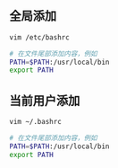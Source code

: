 ## 全局添加

```bash
vim /etc/bashrc

# 在文件尾部添加内容，例如
PATH=$PATH:/usr/local/bin
export PATH
```



## 当前用户添加

```bash
vim ~/.bashrc

# 在文件尾部添加内容，例如
PATH=$PATH:/usr/local/bin
export PATH
```

